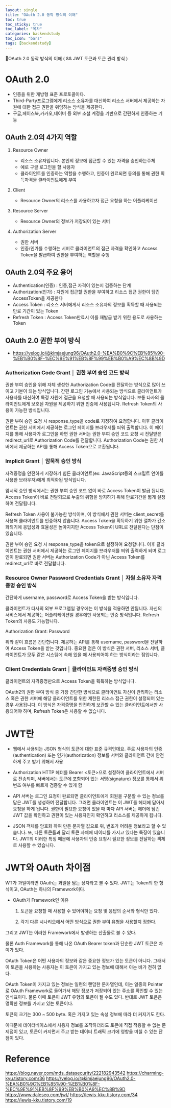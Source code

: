 ```yaml
---
layout: single
title: "OAuth 2.0 동작 방식의 이해"
toc: true
toc_sticky: true
toc_label: "목차"
categories: backendstudy
toc_icon: "bars"
tags: [backendstudy]
---
```


📘OAuth 2.0 동작 방식의 이해 ( && JWT 토큰과 토큰 관리 방식 )

# OAuth 2.0

- 인증을 위한 개방형 표준 프로토콜이다.
- Third-Party프로그램에게 리소스 소유자를 대신하여 리소스 서버에서 제공하는 자원에 대한 접근 권한을 위임하는 방식을 제공한다.
- 구글,페이스북,카카오,네이버 등 외부 소셜 계정을 기반으로 간편하게 인증하는 기능

## OAuth 2.0의 4가지 역할
1. Resource Owner 
    - 리소스 소유자입니다. 본인의 정보에 접근할 수 있는 자격을 승인하는주체
    - 예로 구글 로그인을 할 사용자
    - 클라이언트를 인증하는 역할을 수행하고, 인증이 완료되면 동의를 통해 권한 획득자격을 클라이언트에게 부여

2. Client
    - Resource Owner의 리소스를 사용하고자 접근 요청을 하는 어플리케이션

3. Resource Server 
    - Resource Owner의 정보가 저장되어 있는 서버

4. Authorization Server
    - 권한 서버
    - 인증/인가를 수행하는 서버로 클라이언트의 접근 자격을 확인하고 Access Token을 발급하여 권한을 부여하는 역할을 수행

## OAuth 2.0의 주요 용어
- Authentication(인증) : 인증,접근 자격이 있는지 검증하는 단계
- Authorization(인가) : 자원에 접근할 권한을 부여하고 리소스 접근  권한이 담긴 AccessToken을 제공한다
- Access Token : 리소스 서버에게서 리소스 소유자의 정보를 획득할 때 사용되는 만료 기간이 있는 Token
- Refresh Token : Access Token만료시 이를 재발급 받기 위한 용도로 사용하는 Token

## OAuth 2.0 권한 부여 방식

- https://velog.io/@kimjaejung96/OAuth2.0-%EA%B0%9C%EB%85%90-%EB%B0%8F-%EC%9E%91%EB%8F%99%EB%B0%A9%EC%8B%9D

### Authorization Code Grant │ 권한 부여 승인 코드 방식
권한 부여 승인을 위해 자체 생성한 Authorization Code를 전달하는 방식으로 많이 쓰이고 기본이 되는 방식입니다. 간편 로그인 기능에서 사용되는 방식으로 클라이언트가 사용자를 대신하여 특정 자원에 접근을 요청할 때 사용되는 방식입니다. 보통 타사의 클라이언트에게 보호된 자원을 제공하기 위한 인증에 사용됩니다. Refresh Token의 사용이 가능한 방식입니다.

권한 부여 승인 요청 시 response_type을 code로 지정하여 요청합니다. 이후 클라이언트는 권한 서버에서 제공하는 로그인 페이지를 브라우저를 띄워 출력합니다. 이 페이지를 통해 사용자가 로그인을 하면 권한 서버는 권한 부여 승인 코드 요청 시 전달받은 redirect_url로 Authorization Code를 전달합니다. Authorization Code는 권한 서버에서 제공하는 API를 통해 Access Token으로 교환됩니다.

 

### Implicit Grant │ 암묵적 승인 방식
자격증명을 안전하게 저장하기 힘든 클라이언트(ex: JavaScript등의 스크립트 언어를 사용한 브라우저)에게 최적화된 방식입니다.

암시적 승인 방식에서는 권한 부여 승인 코드 없이 바로 Access Token이 발급 됩니다. Access Token이 바로 전달되므로 누출의 위험을 방지하기 위해 만료기간을 짧게 설정하여 전달됩니다.

Refresh Token 사용이 불가능한 방식이며, 이 방식에서 권한 서버는 client_secret를 사용해 클라이언트를 인증하지 않습니다. Access Token을 획득하기 위한 절차가 간소화되기에 응답성과 효율성은 높아지지만 Access Token이 URL로 전달된다는 단점이 있습니다.

권한 부여 승인 요청 시 response_type을 token으로 설정하여 요청합니다. 이후 클라이언트는 권한 서버에서 제공하는 로그인 페이지를 브라우저를 띄워 출력하게 되며 로그인이 완료되면 권한 서버는 Authorization Code가 아닌 Access Token를 redirect_url로 바로 전달합니다.

### Resource Owner Password Credentials Grant │ 자원 소유자 자격증명 승인 방식
간단하게 username, password로 Access Token을 받는 방식입니다.

클라이언트가 타사의 외부 프로그램일 경우에는 이 방식을 적용하면 안됩니다. 자신의 서비스에서 제공하는 어플리케이션일 경우에만 사용되는 인증 방식입니다. Refresh Token의 사용도 가능합니다.

Authorization Grant: Password

위와 같이 흐름은 간단합니다. 제공하는 API를 통해 username, password을 전달하여 Access Token을 받는 것입니다. 중요한 점은 이 방식은 권한 서버, 리소스 서버, 클라이언트가 모두 같은 시스템에 속해 있을 때 사용되어야 하는 방식이라는 점입니다.

 

### Client Credentials Grant │ 클라이언트 자격증명 승인 방식
클라이언트의 자격증명만으로 Access Token을 획득하는 방식입니다.

OAuth2의 권한 부여 방식 중 가장 간단한 방식으로 클라이언트 자신이 관리하는 리소스 혹은 권한 서버에 해당 클라이언트를 위한 제한된 리소스 접근 권한이 설정되어 있는 경우 사용됩니다. 이 방식은 자격증명을 안전하게 보관할 수 있는 클라이언트에서만 사용되어야 하며, Refresh Token은 사용할 수 없습니다.

# JWT란
- 웹에서 사용되는 JSON 형식의 토큰에 대한 표준 규격인데요. 주로 사용자의 인증(authentication) 또는 인가(authorization) 정보를 서버와 클라이언트 간에 안전하게 주고 받기 위해서 사용
- Authorization HTTP 헤더를 Bearer <토큰>으로 설정하여 클라이언트에서 서버로 전송되며, 서버에서는 토큰에 포함되어 있는 서명(signature) 정보를 통해서 위변조 여부를 빠르게 검증할 수 있게 함

- API 서버는 로그인 요청이 완료되면 클라이언트에게 회원을 구분할 수 있는 정보를 담은 JWT를 생성하여 전달합니다. 그러면 클라이언트는 이 JWT를 헤더에 담아서 요청을 하게 됩니다. 권한이 필요한 요청이 있을 때 마다 API 서버는 헤더에 담긴 JWT 값을 확인하고 권한이 있는 사용자인지 확인하고 리소스를 제공하게 됩니다.

- JSON 객체를 암호화 하여 만든 문자열 값으로 위, 변조가 어려운 정보라고 할 수 있습니다. 또, 다른 토큰들과 달리 토큰 자체에 데이터를 가지고 있다는 특징이 있습니다. JWT의 이러한 특징 때문에 사용자의 인증 요청시 필요한 정보를 전달하는 객체로 사용할 수 있습니다.



# JWT와 OAuth 차이점
WT가 과일이라면 OAuth는 과일을 담는 상자라고 볼 수 있다. 
JWT는 Token의 한 형식이고, OAuth는 하나의 Framework이다.

- OAuth가 Framework인 이유

    1. 토큰을 요청할 때 사용할 수 있어야하는 요청 및 응답의 순서와 형식만 있다.

    2. 각기 다른 시나리오에서 어떤 방식으로 권한 부여 유형을 사용할지 정한다.

그리고 JWT는 이러한 Framework에서 발생하는 산출물로 볼 수 있다.

물론 Auth Framework를 통해 나온 OAuth Bearer token과 단순한 JWT 토큰은 차이가 있다.

OAuth Token은 어떤 사용자의 정보와 같은 중요한 정보가 있는 토큰이 아니다. 그래서 이 토큰을 사용하는 사용자는 이 토큰이 가지고 있는 정보에 대해서 아는 바가 전혀 없다. 

OAuth Token이 가지고 있는 정보는 일련의 랜덤한 문자열인데, 이는 일종의 Pointer로 OAuth Framework로 들어가서 해당 정보가 저장되어 있는 주소를 확인할 수 있는 인식표이다.
물론 이때 토큰이 JWT 유형의 토큰이 될 수도 있다.
반대로 JWT 토큰은 명확한 정보를 가지고 있는 토큰이다. 

토큰의 크기는 300 ~ 500 byte. 혹은 가지고 있는 속성 정보에 따라 더 커지기도 한다.

이때문에 데이터베이스에서 사용자 정보를 조작하더라도 토큰에 직접 적용할 수 없는 문제점이 있고, 토큰이 커지면서 주고 받는 데이터 트래픽 크기에 영향을 미칠 수 있는 단점이 있다.



# Reference
https://blog.naver.com/mds_datasecurity/222182943542
https://charming-kyu.tistory.com/36
https://velog.io/@kimjaejung96/OAuth2.0-%EA%B0%9C%EB%85%90-%EB%B0%8F-%EC%9E%91%EB%8F%99%EB%B0%A9%EC%8B%9D
https://www.daleseo.com/jwt/
https://lewis-kku.tistory.com/34
https://lewis-kku.tistory.com/19